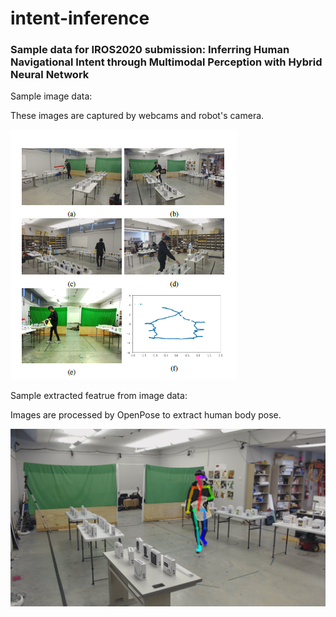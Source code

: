 # intent-inference
### Sample data for IROS2020 submission: Inferring Human Navigational Intent through Multimodal Perception with Hybrid Neural Network

Sample image data:

These images are captured by webcams and robot's camera.

![](Capture.PNG)

Sample extracted featrue from image data:

Images are processed by OpenPose to extract human body pose.

![](196_rendered.png)
